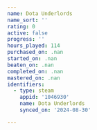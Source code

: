 ```yaml
---
name: Dota Underlords
name_sort: ''
rating: 0
active: false
progress: ''
hours_played: 114
purchased_on: .nan
started_on: .nan
beaten_on: .nan
completed_on: .nan
mastered_on: .nan
identifiers:
  - type: steam
    appid: '1046930'
    name: Dota Underlords
    synced_on: '2024-08-30'

---
```

